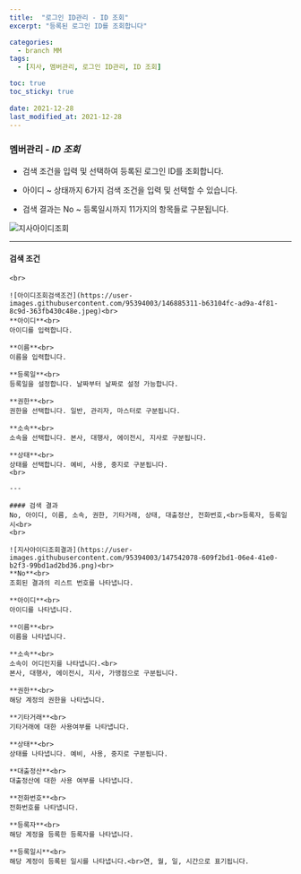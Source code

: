 ```yaml
---
title:  "로그인 ID관리 - ID 조회"
excerpt: "등록된 로그인 ID를 조회합니다"

categories:
  - branch MM
tags:
  - [지사, 멤버관리, 로그인 ID관리, ID 조회]

toc: true
toc_sticky: true
 
date: 2021-12-28
last_modified_at: 2021-12-28
---
```

### 멤버관리 - *ID 조회*
- 검색 조건을 입력 및 선택하여 등록된 로그인 ID를 조회합니다.

- 아이디 ~ 상태까지 6가지 검색 조건을 입력 및 선택할 수 있습니다.

- 검색 결과는 No ~ 등록일시까지 11가지의 항목들로 구분됩니다.

![지사아이디조회](https://user-images.githubusercontent.com/95394003/147541912-b08ce3f9-788e-4268-9c8a-3ae5b851e7df.png)

---

#### 검색 조건
```아이디, 이름, 등록일, 권한, 소속, 상태<br>
<br>

![아이디조회검색조건](https://user-images.githubusercontent.com/95394003/146885311-b63104fc-ad9a-4f81-8c9d-363fb430c48e.jpeg)<br>
**아이디**<br>
아이디를 입력합니다.

**이름**<br>
이름을 입력합니다.

**등록일**<br>
등록일을 설정합니다. 날짜부터 날짜로 설정 가능합니다.

**권한**<br>
권한을 선택합니다. 일반, 관리자, 마스터로 구분됩니다.

**소속**<br>
소속을 선택합니다. 본사, 대행사, 에이전시, 지사로 구분됩니다.

**상태**<br>
상태를 선택합니다. 예비, 사용, 중지로 구분됩니다.
<br>

---

#### 검색 결과
No, 아이디, 이름, 소속, 권한, 기타거래, 상태, 대출정산, 전화번호,<br>등록자, 등록일시<br>
<br>

![지사아이디조회결과](https://user-images.githubusercontent.com/95394003/147542078-609f2bd1-06e4-41e0-b2f3-99bd1ad2bd36.png)<br>
**No**<br>
조회된 결과의 리스트 번호를 나타냅니다.

**아이디**<br>
아이디를 나타냅니다.

**이름**<br>
이름을 나타냅니다.

**소속**<br>
소속이 어디인지를 나타냅니다.<br>
본사, 대행사, 에이전시, 지사, 가맹점으로 구분됩니다.

**권한**<br>
해당 계정의 권한을 나타냅니다.

**기타거래**<br>
기타거래에 대한 사용여부를 나타냅니다.

**상태**<br>
상태를 나타냅니다. 예비, 사용, 중지로 구분됩니다.

**대출정산**<br>
대출정산에 대한 사용 여부를 나타냅니다.

**전화번호**<br>
전화번호를 나타냅니다.

**등록자**<br>
해당 계정을 등록한 등록자를 나타냅니다.

**등록일시**<br>
해당 계정이 등록된 일시를 나타냅니다.<br>연, 월, 일, 시간으로 표기됩니다.